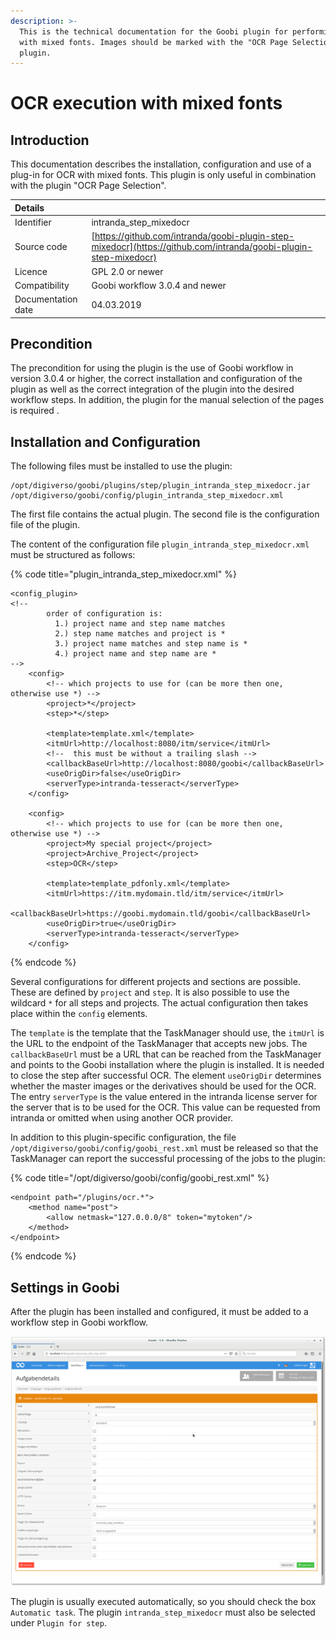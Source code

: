 ```yaml
---
description: >-
  This is the technical documentation for the Goobi plugin for performing OCR
  with mixed fonts. Images should be marked with the "OCR Page Selection"
  plugin.
---
```


# OCR execution with mixed fonts

## Introduction

This documentation describes the installation, configuration and use of a plug-in for OCR with mixed fonts. This plugin is only useful in combination with the plugin "OCR Page Selection".

| Details |  |
| :--- | :--- |
| Identifier | intranda\_step\_mixedocr |
| Source code | [https://github.com/intranda/goobi-plugin-step-mixedocr](https://github.com/intranda/goobi-plugin-step-mixedocr) |
| Licence | GPL 2.0 or newer |
| Compatibility | Goobi workflow 3.0.4 and newer |
| Documentation date | 04.03.2019 |

## Precondition

The precondition for using the plugin is the use of Goobi workflow in version 3.0.4 or higher, the correct installation and configuration of the plugin as well as the correct integration of the plugin into the desired workflow steps. In addition, the plugin for the manual selection of the pages is required .

## Installation and Configuration

The following files must be installed to use the plugin:

```text
/opt/digiverso/goobi/plugins/step/plugin_intranda_step_mixedocr.jar
/opt/digiverso/goobi/config/plugin_intranda_step_mixedocr.xml
```

The first file contains the actual plugin. The second file is the configuration file of the plugin.

The content of the configuration file `plugin_intranda_step_mixedocr.xml` must be structured as follows:

{% code title="plugin\_intranda\_step\_mixedocr.xml" %}
```markup
<config_plugin>
<!--
        order of configuration is:
          1.) project name and step name matches
          2.) step name matches and project is *
          3.) project name matches and step name is *
          4.) project name and step name are *
-->
    <config>
        <!-- which projects to use for (can be more then one, otherwise use *) -->
        <project>*</project>
        <step>*</step>

        <template>template.xml</template>
        <itmUrl>http://localhost:8080/itm/service</itmUrl>
        <!--  this must be without a trailing slash -->
        <callbackBaseUrl>http://localhost:8080/goobi</callbackBaseUrl>
        <useOrigDir>false</useOrigDir>
        <serverType>intranda-tesseract</serverType>
    </config>

    <config>
        <!-- which projects to use for (can be more then one, otherwise use *) -->
        <project>My special project</project>
        <project>Archive_Project</project>
        <step>OCR</step>

        <template>template_pdfonly.xml</template>
        <itmUrl>https://itm.mydomain.tld/itm/service</itmUrl>
        <callbackBaseUrl>https://goobi.mydomain.tld/goobi</callbackBaseUrl>
        <useOrigDir>true</useOrigDir>
        <serverType>intranda-tesseract</serverType>
    </config>
```
{% endcode %}

Several configurations for different projects and sections are possible. These are defined by `project` and `step`. It is also possible to use the wildcard `*` for all steps and projects. The actual configuration then takes place within the `config` elements.

The `template` is the template that the TaskManager should use, the `itmUrl` is the URL to the endpoint of the TaskManager that accepts new jobs. The `callbackBaseUrl` must be a URL that can be reached from the TaskManager and points to the Goobi installation where the plugin is installed. It is needed to close the step after successful OCR. The element `useOrigDir` determines whether the master images or the derivatives should be used for the OCR. The entry `serverType` is the value entered in the intranda license server for the server that is to be used for the OCR. This value can be requested from intranda or omitted when using another OCR provider.

In addition to this plugin-specific configuration, the file `/opt/digiverso/goobi/config/goobi_rest.xml` must be released so that the TaskManager can report the successful processing of the jobs to the plugin:

{% code title="/opt/digiverso/goobi/config/goobi\_rest.xml" %}
```markup
<endpoint path="/plugins/ocr.*">
    <method name="post">
        <allow netmask="127.0.0.0/8" token="mytoken"/>
    </method>
</endpoint>
```
{% endcode %}

## Settings in Goobi

After the plugin has been installed and configured, it must be added to a workflow step in Goobi workflow.

![Configuration of the step in Goobi Workflow](../.gitbook/assets/intranda_step_mixedocr_config_gui.png)

The plugin is usually executed automatically, so you should check the box `Automatic task`. The plugin `intranda_step_mixedocr` must also be selected under `Plugin for step`.

